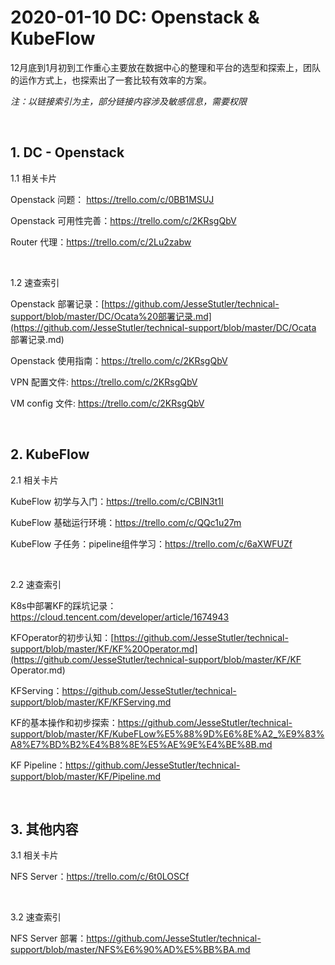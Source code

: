 # 2020-01-10 DC: Openstack & KubeFlow

12月底到1月初到工作重心主要放在数据中心的整理和平台的选型和探索上，团队的运作方式上，也探索出了一套比较有效率的方案。

*注：以链接索引为主，部分链接内容涉及敏感信息，需要权限*

<br/>

## 1. DC - Openstack

1.1 相关卡片

Openstack 问题： https://trello.com/c/0BB1MSUJ

Openstack 可用性完善：https://trello.com/c/2KRsgQbV

Router 代理：https://trello.com/c/2Lu2zabw

<br/>

1.2 速查索引

Openstack 部署记录：[https://github.com/JesseStutler/technical-support/blob/master/DC/Ocata%20部署记录.md](https://github.com/JesseStutler/technical-support/blob/master/DC/Ocata 部署记录.md)

Openstack 使用指南：https://trello.com/c/2KRsgQbV

VPN 配置文件: https://trello.com/c/2KRsgQbV

VM config 文件: https://trello.com/c/2KRsgQbV

<br/>

## 2. KubeFlow

2.1 相关卡片

KubeFlow 初学与入门：https://trello.com/c/CBIN3t1I

KubeFlow 基础运行环境：https://trello.com/c/QQc1u27m

KubeFlow 子任务：pipeline组件学习：https://trello.com/c/6aXWFUZf

<br/>

2.2 速查索引

 K8s中部署KF的踩坑记录： https://cloud.tencent.com/developer/article/1674943

KFOperator的初步认知：[https://github.com/JesseStutler/technical-support/blob/master/KF/KF%20Operator.md](https://github.com/JesseStutler/technical-support/blob/master/KF/KF Operator.md)

KFServing：https://github.com/JesseStutler/technical-support/blob/master/KF/KFServing.md

KF的基本操作和初步探索：https://github.com/JesseStutler/technical-support/blob/master/KF/KubeFLow%E5%88%9D%E6%8E%A2_%E9%83%A8%E7%BD%B2%E4%B8%8E%E5%AE%9E%E4%BE%8B.md

KF Pipeline：https://github.com/JesseStutler/technical-support/blob/master/KF/Pipeline.md

<br/>

## 3. 其他内容

3.1 相关卡片

NFS Server：https://trello.com/c/6t0LOSCf

<br/>

3.2 速查索引

NFS Server 部署：https://github.com/JesseStutler/technical-support/blob/master/NFS%E6%90%AD%E5%BB%BA.md

